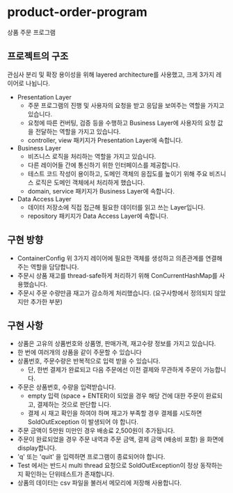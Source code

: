 # product-order-program
상품 주문 프로그램

## 프로젝트의 구조
관심사 분리 및 확장 용이성을 위해 layered architecture를 사용했고, 크게 3가지 레이어로 나뉩니다.
* Presentation Layer
  * 주문 프로그램의 진행 및 사용자의 요청을 받고 응답을 보여주는 역할을 가지고 있습니다.
  * 요청에 따른 컨버팅, 검증 등을 수행하고 Business Layer에 사용자의 요청 값을 전달하는 역할을 가지고 있습니다.  
  * controller, view 패키지가 Presentation Layer에 속합니다.
* Business Layer
  * 비즈니스 로직을 처리하는 역할을 가지고 있습니다.
  * 다른 레이어들 간에 통신하기 위한 인터페이스를 제공합니다.
  * 테스트 코드 작성이 용이하고, 도메인 객체의 응집도를 높이기 위해 주요 비즈니스 로직은 도메인 객체에서 처리하게 했습니다.
  * domain, service 패키지가 Business Layer에 속합니다.
* Data Access Layer
  * 데이터 저장소에 직접 접근해 필요한 데이터를 읽고 쓰는 Layer입니다.
  * repository 패키지가 Data Access Layer에 속합니다.
  
## 구현 방향
* ContainerConfig 위 3가지 레이어에 필요한 객체를 생성하고 의존관계를 연결해 주는 역할을 담당합니다.
* 주문시 상품 재고를 thread-safe하게 처리하기 위해 ConCurrentHashMap를 사용했습니다.
* 주문시 주문 수량만큼 재고가 감소하게 처리했습니다. (요구사항에서 정의되지 않았지만 추가한 부분)

## 구현 사항
* 상품은 고유의 상품번호와 상품명, 판매가격, 재고수량 정보를 가지고 있습니다.
* 한 번에 여러개의 상품을 같이 주문할 수 있습니다
* 상품번호, 주문수량은 반복적으로 입력 받을 수 있습니다.
  * 단, 한번 결제가 완료되고 다음 주문에선 이전 결제와 무관하게 주문이 가능합니다.
* 주문은 상품번호, 수량을 입력받습니다.
    * empty 입력 (space + ENTER)이 되었을 경우 해당 건에 대한 주문이 완료되고, 결제하는 것으로 판단합
    니다. 
    * 결제 시 재고 확인을 하여야 하며 재고가 부족할 경우 결제를 시도하면 SoldOutException 이 발생되어
    야 합니다. 
* 주문 금액이 5만원 미만인 경우 배송료 2,500원이 추가됩니다. 
* 주문이 완료되었을 경우 주문 내역과 주문 금액, 결제 금액 (배송비 포함) 을 화면에 display합니다.
* 'q' 또는 'quit' 을 입력하면 프로그램이 종료되어야 합니다. 
* Test 에서는 반드시 multi thread 요청으로 SoldOutException이 정상 동작하는지 확인하는 단위테스트가 존재합니다.
* 상품의 데이터는 csv 파일을 불러서 메모리에 저장해 사용합니다.

